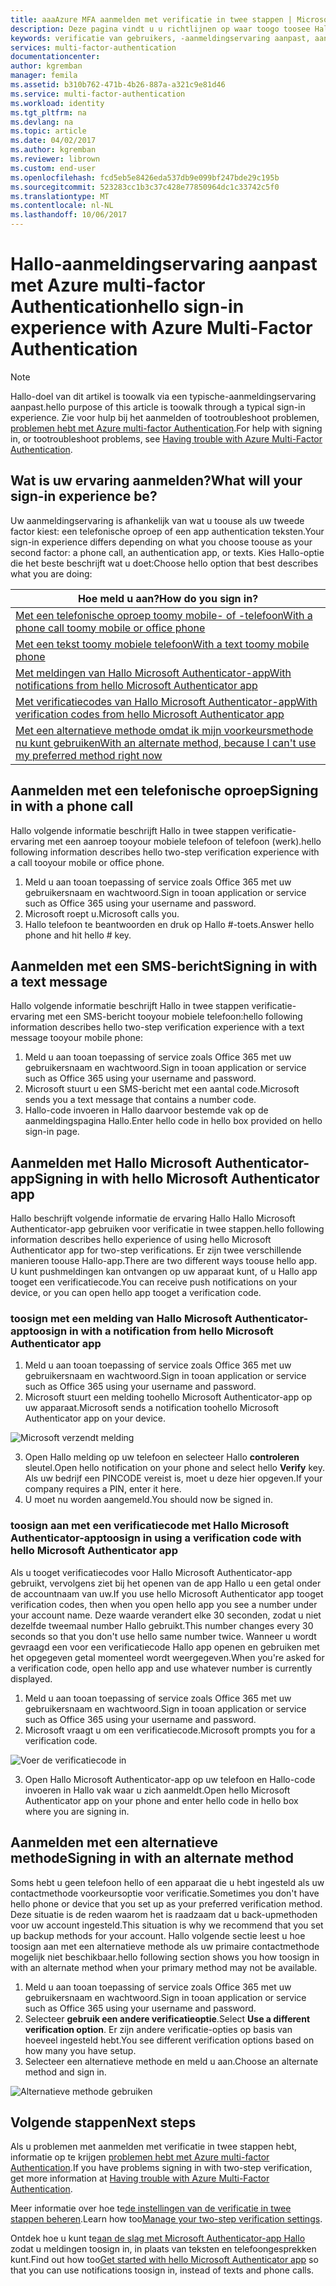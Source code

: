 ```yaml
---
title: aaaAzure MFA aanmelden met verificatie in twee stappen | Microsoft Docs
description: Deze pagina vindt u u richtlijnen op waar toogo toosee Hallo verschillende aanmeldingsmethoden beschikbaar met Azure MFA.
keywords: verificatie van gebruikers, -aanmeldingservaring aanpast, aanmelden met een mobiele telefoon, aanmelden met een telefoon (werk)
services: multi-factor-authentication
documentationcenter: 
author: kgremban
manager: femila
ms.assetid: b310b762-471b-4b26-887a-a321c9e81d46
ms.service: multi-factor-authentication
ms.workload: identity
ms.tgt_pltfrm: na
ms.devlang: na
ms.topic: article
ms.date: 04/02/2017
ms.author: kgremban
ms.reviewer: librown
ms.custom: end-user
ms.openlocfilehash: fcd5eb5e8426eda537db9e099bf247bde29c195b
ms.sourcegitcommit: 523283cc1b3c37c428e77850964dc1c33742c5f0
ms.translationtype: MT
ms.contentlocale: nl-NL
ms.lasthandoff: 10/06/2017
---
```

# <a name="hello-sign-in-experience-with-azure-multi-factor-authentication"></a><span data-ttu-id="38b04-104">Hallo-aanmeldingservaring aanpast met Azure multi-factor Authentication</span><span class="sxs-lookup"><span data-stu-id="38b04-104">hello sign-in experience with Azure Multi-Factor Authentication</span></span>
> [!NOTE]
> <span data-ttu-id="38b04-105">Hallo-doel van dit artikel is toowalk via een typische-aanmeldingservaring aanpast.</span><span class="sxs-lookup"><span data-stu-id="38b04-105">hello purpose of this article is toowalk through a typical sign-in experience.</span></span> <span data-ttu-id="38b04-106">Zie voor hulp bij het aanmelden of tootroubleshoot problemen, [problemen hebt met Azure multi-factor Authentication](multi-factor-authentication-end-user-troubleshoot.md).</span><span class="sxs-lookup"><span data-stu-id="38b04-106">For help with signing in, or tootroubleshoot problems, see [Having trouble with Azure Multi-Factor Authentication](multi-factor-authentication-end-user-troubleshoot.md).</span></span>

## <a name="what-will-your-sign-in-experience-be"></a><span data-ttu-id="38b04-107">Wat is uw ervaring aanmelden?</span><span class="sxs-lookup"><span data-stu-id="38b04-107">What will your sign-in experience be?</span></span>
<span data-ttu-id="38b04-108">Uw aanmeldingservaring is afhankelijk van wat u toouse als uw tweede factor kiest: een telefonische oproep of een app authentication teksten.</span><span class="sxs-lookup"><span data-stu-id="38b04-108">Your sign-in experience differs depending on what you choose toouse as your second factor: a phone call, an authentication app, or texts.</span></span> <span data-ttu-id="38b04-109">Kies Hallo-optie die het beste beschrijft wat u doet:</span><span class="sxs-lookup"><span data-stu-id="38b04-109">Choose hello option that best describes what you are doing:</span></span>

| <span data-ttu-id="38b04-110">Hoe meld u aan?</span><span class="sxs-lookup"><span data-stu-id="38b04-110">How do you sign in?</span></span> | 
| --- |
| [<span data-ttu-id="38b04-111">Met een telefonische oproep toomy mobile- of -telefoon</span><span class="sxs-lookup"><span data-stu-id="38b04-111">With a phone call toomy mobile or office phone</span></span>](#signing-in-with-a-phone-call) |
| [<span data-ttu-id="38b04-112">Met een tekst toomy mobiele telefoon</span><span class="sxs-lookup"><span data-stu-id="38b04-112">With a text toomy mobile phone</span></span>](#signing-in-with-a-text-message)
| [<span data-ttu-id="38b04-113">Met meldingen van Hallo Microsoft Authenticator-app</span><span class="sxs-lookup"><span data-stu-id="38b04-113">With notifications from hello Microsoft Authenticator app</span></span>](#signing-in-with-the-microsoft-authenticator-app-using-notification) |
| [<span data-ttu-id="38b04-114">Met verificatiecodes van Hallo Microsoft Authenticator-app</span><span class="sxs-lookup"><span data-stu-id="38b04-114">With verification codes from hello Microsoft Authenticator app</span></span>](#signing-in-with-the-microsoft-authenticator-app-using-verification-code) |
| [<span data-ttu-id="38b04-115">Met een alternatieve methode omdat ik mijn voorkeursmethode nu kunt gebruiken</span><span class="sxs-lookup"><span data-stu-id="38b04-115">With an alternate method, because I can't use my preferred method right now</span></span>](#signing-in-with-an-alternate-method) |

## <a name="signing-in-with-a-phone-call"></a><span data-ttu-id="38b04-116">Aanmelden met een telefonische oproep</span><span class="sxs-lookup"><span data-stu-id="38b04-116">Signing in with a phone call</span></span>
<span data-ttu-id="38b04-117">Hallo volgende informatie beschrijft Hallo in twee stappen verificatie-ervaring met een aanroep tooyour mobiele telefoon of telefoon (werk).</span><span class="sxs-lookup"><span data-stu-id="38b04-117">hello following information describes hello two-step verification experience with a call tooyour mobile or office phone.</span></span>

1. <span data-ttu-id="38b04-118">Meld u aan tooan toepassing of service zoals Office 365 met uw gebruikersnaam en wachtwoord.</span><span class="sxs-lookup"><span data-stu-id="38b04-118">Sign in tooan application or service such as Office 365 using your username and password.</span></span>  
2. <span data-ttu-id="38b04-119">Microsoft roept u.</span><span class="sxs-lookup"><span data-stu-id="38b04-119">Microsoft calls you.</span></span>  
3. <span data-ttu-id="38b04-120">Hallo telefoon te beantwoorden en druk op Hallo #-toets.</span><span class="sxs-lookup"><span data-stu-id="38b04-120">Answer hello phone and hit hello # key.</span></span>  

## <a name="signing-in-with-a-text-message"></a><span data-ttu-id="38b04-121">Aanmelden met een SMS-bericht</span><span class="sxs-lookup"><span data-stu-id="38b04-121">Signing in with a text message</span></span>
<span data-ttu-id="38b04-122">Hallo volgende informatie beschrijft Hallo in twee stappen verificatie-ervaring met een SMS-bericht tooyour mobiele telefoon:</span><span class="sxs-lookup"><span data-stu-id="38b04-122">hello following information describes hello two-step verification experience with a text message tooyour mobile phone:</span></span>

1. <span data-ttu-id="38b04-123">Meld u aan tooan toepassing of service zoals Office 365 met uw gebruikersnaam en wachtwoord.</span><span class="sxs-lookup"><span data-stu-id="38b04-123">Sign in tooan application or service such as Office 365 using your username and password.</span></span> 
2. <span data-ttu-id="38b04-124">Microsoft stuurt u een SMS-bericht met een aantal code.</span><span class="sxs-lookup"><span data-stu-id="38b04-124">Microsoft sends you a text message that contains a number code.</span></span> 
3. <span data-ttu-id="38b04-125">Hallo-code invoeren in Hallo daarvoor bestemde vak op de aanmeldingspagina Hallo.</span><span class="sxs-lookup"><span data-stu-id="38b04-125">Enter hello code in hello box provided on hello sign-in page.</span></span> 

## <a name="signing-in-with-hello-microsoft-authenticator-app"></a><span data-ttu-id="38b04-126">Aanmelden met Hallo Microsoft Authenticator-app</span><span class="sxs-lookup"><span data-stu-id="38b04-126">Signing in with hello Microsoft Authenticator app</span></span> 
<span data-ttu-id="38b04-127">Hallo beschrijft volgende informatie de ervaring Hallo Hallo Microsoft Authenticator-app gebruiken voor verificatie in twee stappen.</span><span class="sxs-lookup"><span data-stu-id="38b04-127">hello following information describes hello experience of using hello Microsoft Authenticator app for two-step verifications.</span></span> <span data-ttu-id="38b04-128">Er zijn twee verschillende manieren toouse Hallo-app.</span><span class="sxs-lookup"><span data-stu-id="38b04-128">There are two different ways toouse hello app.</span></span> <span data-ttu-id="38b04-129">U kunt pushmeldingen kan ontvangen op uw apparaat kunt, of u Hallo app tooget een verificatiecode.</span><span class="sxs-lookup"><span data-stu-id="38b04-129">You can receive push notifications on your device, or you can open hello app tooget a verification code.</span></span>

### <a name="toosign-in-with-a-notification-from-hello-microsoft-authenticator-app"></a><span data-ttu-id="38b04-130">toosign met een melding van Hallo Microsoft Authenticator-app</span><span class="sxs-lookup"><span data-stu-id="38b04-130">toosign in with a notification from hello Microsoft Authenticator app</span></span>
1. <span data-ttu-id="38b04-131">Meld u aan tooan toepassing of service zoals Office 365 met uw gebruikersnaam en wachtwoord.</span><span class="sxs-lookup"><span data-stu-id="38b04-131">Sign in tooan application or service such as Office 365 using your username and password.</span></span>
2. <span data-ttu-id="38b04-132">Microsoft stuurt een melding toohello Microsoft Authenticator-app op uw apparaat.</span><span class="sxs-lookup"><span data-stu-id="38b04-132">Microsoft sends a notification toohello Microsoft Authenticator app on your device.</span></span>

  ![Microsoft verzendt melding](./media/multi-factor-authentication-end-user-signin/notify.png)

3. <span data-ttu-id="38b04-134">Open Hallo melding op uw telefoon en selecteer Hallo **controleren** sleutel.</span><span class="sxs-lookup"><span data-stu-id="38b04-134">Open hello notification on your phone and select hello **Verify** key.</span></span> <span data-ttu-id="38b04-135">Als uw bedrijf een PINCODE vereist is, moet u deze hier opgeven.</span><span class="sxs-lookup"><span data-stu-id="38b04-135">If your company requires a PIN, enter it here.</span></span>
4. <span data-ttu-id="38b04-136">U moet nu worden aangemeld.</span><span class="sxs-lookup"><span data-stu-id="38b04-136">You should now be signed in.</span></span>

### <a name="toosign-in-using-a-verification-code-with-hello-microsoft-authenticator-app"></a><span data-ttu-id="38b04-137">toosign aan met een verificatiecode met Hallo Microsoft Authenticator-app</span><span class="sxs-lookup"><span data-stu-id="38b04-137">toosign in using a verification code with hello Microsoft Authenticator app</span></span>

<span data-ttu-id="38b04-138">Als u tooget verificatiecodes voor Hallo Microsoft Authenticator-app gebruikt, vervolgens ziet bij het openen van de app Hallo u een getal onder de accountnaam van uw.</span><span class="sxs-lookup"><span data-stu-id="38b04-138">If you use hello Microsoft Authenticator app tooget verification codes, then when you open hello app you see a number under your account name.</span></span> <span data-ttu-id="38b04-139">Deze waarde verandert elke 30 seconden, zodat u niet dezelfde tweemaal number Hallo gebruikt.</span><span class="sxs-lookup"><span data-stu-id="38b04-139">This number changes every 30 seconds so that you don't use hello same number twice.</span></span> <span data-ttu-id="38b04-140">Wanneer u wordt gevraagd een voor een verificatiecode Hallo app openen en gebruiken met het opgegeven getal momenteel wordt weergegeven.</span><span class="sxs-lookup"><span data-stu-id="38b04-140">When you're asked for a verification code, open hello app and use whatever number is currently displayed.</span></span> 

1. <span data-ttu-id="38b04-141">Meld u aan tooan toepassing of service zoals Office 365 met uw gebruikersnaam en wachtwoord.</span><span class="sxs-lookup"><span data-stu-id="38b04-141">Sign in tooan application or service such as Office 365 using your username and password.</span></span>
2. <span data-ttu-id="38b04-142">Microsoft vraagt u om een verificatiecode.</span><span class="sxs-lookup"><span data-stu-id="38b04-142">Microsoft prompts you for a verification code.</span></span>

  ![Voer de verificatiecode in](./media/multi-factor-authentication-end-user-signin/verify3.png)

3. <span data-ttu-id="38b04-144">Open Hallo Microsoft Authenticator-app op uw telefoon en Hallo-code invoeren in Hallo vak waar u zich aanmeldt.</span><span class="sxs-lookup"><span data-stu-id="38b04-144">Open hello Microsoft Authenticator app on your phone and enter hello code in hello box where you are signing in.</span></span>

## <a name="signing-in-with-an-alternate-method"></a><span data-ttu-id="38b04-145">Aanmelden met een alternatieve methode</span><span class="sxs-lookup"><span data-stu-id="38b04-145">Signing in with an alternate method</span></span>
<span data-ttu-id="38b04-146">Soms hebt u geen telefoon hello of een apparaat die u hebt ingesteld als uw contactmethode voorkeursoptie voor verificatie.</span><span class="sxs-lookup"><span data-stu-id="38b04-146">Sometimes you don't have hello phone or device that you set up as your preferred verification method.</span></span> <span data-ttu-id="38b04-147">Deze situatie is de reden waarom het is raadzaam dat u back-upmethoden voor uw account ingesteld.</span><span class="sxs-lookup"><span data-stu-id="38b04-147">This situation is why we recommend that you set up backup methods for your account.</span></span> <span data-ttu-id="38b04-148">Hallo volgende sectie leest u hoe toosign aan met een alternatieve methode als uw primaire contactmethode mogelijk niet beschikbaar.</span><span class="sxs-lookup"><span data-stu-id="38b04-148">hello following section shows you how toosign in with an alternate method when your primary method may not be available.</span></span>

1. <span data-ttu-id="38b04-149">Meld u aan tooan toepassing of service zoals Office 365 met uw gebruikersnaam en wachtwoord.</span><span class="sxs-lookup"><span data-stu-id="38b04-149">Sign in tooan application or service such as Office 365 using your username and password.</span></span>
2. <span data-ttu-id="38b04-150">Selecteer **gebruik een andere verificatieoptie**.</span><span class="sxs-lookup"><span data-stu-id="38b04-150">Select **Use a different verification option**.</span></span> <span data-ttu-id="38b04-151">Er zijn andere verificatie-opties op basis van hoeveel ingesteld hebt.</span><span class="sxs-lookup"><span data-stu-id="38b04-151">You see different verification options based on how many you have setup.</span></span>
3. <span data-ttu-id="38b04-152">Selecteer een alternatieve methode en meld u aan.</span><span class="sxs-lookup"><span data-stu-id="38b04-152">Choose an alternate method and sign in.</span></span>

  ![Alternatieve methode gebruiken](./media/multi-factor-authentication-end-user-signin/alt.png)

## <a name="next-steps"></a><span data-ttu-id="38b04-154">Volgende stappen</span><span class="sxs-lookup"><span data-stu-id="38b04-154">Next steps</span></span>

<span data-ttu-id="38b04-155">Als u problemen met aanmelden met verificatie in twee stappen hebt, informatie op te krijgen [problemen hebt met Azure multi-factor Authentication](multi-factor-authentication-end-user-troubleshoot.md).</span><span class="sxs-lookup"><span data-stu-id="38b04-155">If you have problems signing in with two-step verification, get more information at [Having trouble with Azure Multi-Factor Authentication](multi-factor-authentication-end-user-troubleshoot.md).</span></span>

<span data-ttu-id="38b04-156">Meer informatie over hoe te[de instellingen van de verificatie in twee stappen beheren](multi-factor-authentication-end-user-manage-settings.md).</span><span class="sxs-lookup"><span data-stu-id="38b04-156">Learn how too[Manage your two-step verification settings](multi-factor-authentication-end-user-manage-settings.md).</span></span>

<span data-ttu-id="38b04-157">Ontdek hoe u kunt te[aan de slag met Microsoft Authenticator-app Hallo](microsoft-authenticator-app-how-to.md) zodat u meldingen toosign in, in plaats van teksten en telefoongesprekken kunt.</span><span class="sxs-lookup"><span data-stu-id="38b04-157">Find out how too[Get started with hello Microsoft Authenticator app](microsoft-authenticator-app-how-to.md) so that you can use notifications toosign in, instead of texts and phone calls.</span></span> 
